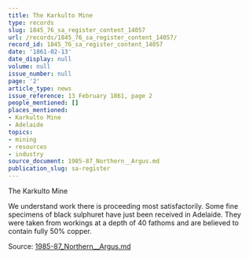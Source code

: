 ```yaml
---
title: The Karkulto Mine
type: records
slug: 1845_76_sa_register_content_14057
url: /records/1845_76_sa_register_content_14057/
record_id: 1845_76_sa_register_content_14057
date: '1861-02-13'
date_display: null
volume: null
issue_number: null
page: '2'
article_type: news
issue_reference: 13 February 1861, page 2
people_mentioned: []
places_mentioned:
- Karkulto Mine
- Adelaide
topics:
- mining
- resources
- industry
source_document: 1985-87_Northern__Argus.md
publication_slug: sa-register
---
```


The Karkulto Mine

We understand work there is proceeding most satisfactorily.  Some fine specimens of black sulphuret have just been received in Adelaide.  They were taken from workings at a depth of 40 fathoms and are believed to contain fully 50% copper.

Source: [1985-87_Northern__Argus.md](/downloads/markdown/1985-87_Northern__Argus.md)
